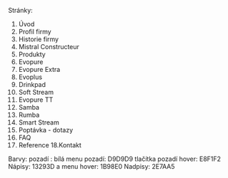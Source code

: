 Stránky:
1. Úvod
2. Profil firmy
3. Historie firmy
4. Mistral Constructeur
5. Produkty
6. Evopure
7. Evopure Extra
8. Evoplus
9. Drinkpad
10. Soft Stream
11. Evopure TT
12. Samba
13. Rumba
14. Smart Stream
15. Poptávka - dotazy
16. FAQ
17. Reference
18.Kontakt

Barvy:
pozadí : bílá
menu pozadí:  D9D9D9
tlačítka pozadí hover: E8F1F2
Nápisy: 13293D
a menu hover: 1B98E0
Nadpisy: 2E7AA5